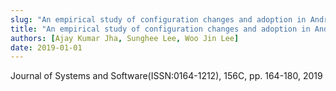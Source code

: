 ```yaml
---
slug: "An empirical study of configuration changes and adoption in Android apps"
title: "An empirical study of configuration changes and adoption in Android apps"
authors: [Ajay Kumar Jha, Sunghee Lee, Woo Jin Lee]
date: 2019-01-01
---
```


Journal of Systems and Software(ISSN:0164-1212), 156C, pp. 164-180, 2019
